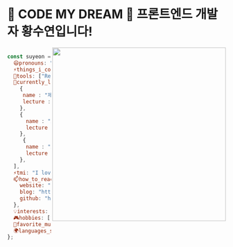 
<h1>🌟 CODE MY DREAM 🌟 프론트엔드 개발자 황수연입니다! 
  
</h1>

<img src="https://github.com/heysunny612/heysunny612/assets/127499117/cdf3f223-cd8b-46f1-afe1-29a1cd734418" height="400" align="right">

```js

const suyeon = {
  😄pronouns: "she" | "her",
  ⚡things_i_code_with: ["HTML", "CSS", "JavaScript"],
  🔭tools: ["React"],
  🌱currently_learning: [
    {
     name : "제로베이스",
     lecture :["프론트엔드 13기 과정", "모던 자바스크립트 Deep Dive 이웅모 저자님과 함께하는 북스터디"]
    },
    {
      name : "드림코딩 아카데미",
      lecture :["자바스크립트 마스터리(ES6+)", "프론트엔드 필수 브라우저101","리액트 개념정리&클론코딩","Git 마스터과정"]
    },
     {
      name : "노마드코더",
      lecture :["React JS 마스터 클래스"]
    },
  ],
  ⚡tmi: "I love creating interactive web experiences!",
  📫how_to_reach_me: {
    website: "https://example.com",
    blog: "https://blog.naver.com/heysunny0612",
    github: "https://github.com/heysunny612",
  },
  💡interests: ["UI/UX design", "Front-end development", "Data visualization"],
  🎮hobbies: ["Gaming", "Reading", "Traveling"],
  🎵favorite_music: ["K-pop", "Pop", "Indie"],
  🌍languages_spoken: ["Korean", "English"],
};

```

